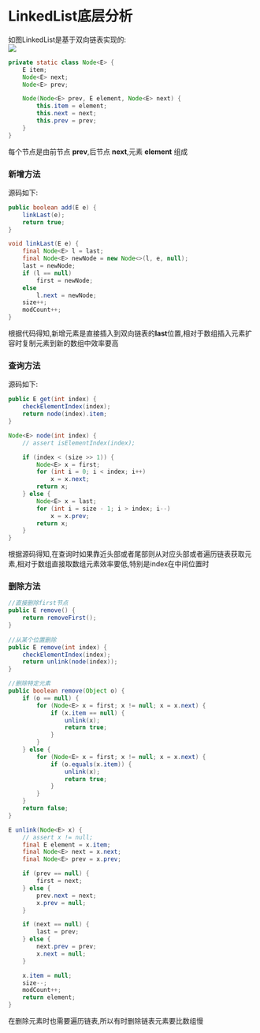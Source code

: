 # LinkedList底层分析
如图LinkedList是基于双向链表实现的:  
![](https://github.com/changeandlove/java-base_core/blob/master/picture/collection/LinkedList_structure.jpg)

```java
private static class Node<E> {
    E item;
    Node<E> next;
    Node<E> prev;

    Node(Node<E> prev, E element, Node<E> next) {
        this.item = element;
        this.next = next;
        this.prev = prev;
    }
}
```
每个节点是由前节点 **prev**,后节点 **next**,元素 **element** 组成
### 新增方法
源码如下:
```java
public boolean add(E e) {
    linkLast(e);
    return true;
}

void linkLast(E e) {
    final Node<E> l = last;
    final Node<E> newNode = new Node<>(l, e, null);
    last = newNode;
    if (l == null)
        first = newNode;
    else
        l.next = newNode;
    size++;
    modCount++;
}
```
根据代码得知,新增元素是直接插入到双向链表的**last**位置,相对于数组插入元素扩容时复制元素到新的数组中效率要高
### 查询方法
源码如下:
```java
public E get(int index) {
    checkElementIndex(index);
    return node(index).item;
}

Node<E> node(int index) {
    // assert isElementIndex(index);

    if (index < (size >> 1)) {
        Node<E> x = first;
        for (int i = 0; i < index; i++)
            x = x.next;
        return x;
    } else {
        Node<E> x = last;
        for (int i = size - 1; i > index; i--)
            x = x.prev;
        return x;
    }
}
```
根据源码得知,在查询时如果靠近头部或者尾部则从对应头部或者遍历链表获取元素,相对于数组直接取数组元素效率要低,特别是index在中间位置时
### 删除方法
```java
//直接删除first节点
public E remove() {
    return removeFirst();
}
    
//从某个位置删除
public E remove(int index) {
    checkElementIndex(index);
    return unlink(node(index));
}

//删除特定元素
public boolean remove(Object o) {
    if (o == null) {
        for (Node<E> x = first; x != null; x = x.next) {
            if (x.item == null) {
                unlink(x);
                return true;
            }
        }
    } else {
        for (Node<E> x = first; x != null; x = x.next) {
            if (o.equals(x.item)) {
                unlink(x);
                return true;
            }
        }
    }
    return false;
}

E unlink(Node<E> x) {
    // assert x != null;
    final E element = x.item;
    final Node<E> next = x.next;
    final Node<E> prev = x.prev;

    if (prev == null) {
        first = next;
    } else {
        prev.next = next;
        x.prev = null;
    }

    if (next == null) {
        last = prev;
    } else {
        next.prev = prev;
        x.next = null;
    }

    x.item = null;
    size--;
    modCount++;
    return element;
}
```
在删除元素时也需要遍历链表,所以有时删除链表元素要比数组慢